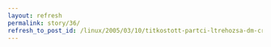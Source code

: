 ```yaml
---
layout: refresh
permalink: story/36/
refresh_to_post_id: /linux/2005/03/10/titkostott-partci-ltrehozsa-dm-crypt
---
```

